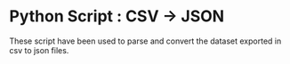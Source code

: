 # Python Script : CSV -> JSON

These script have been used to parse and convert the dataset exported in csv to json files.